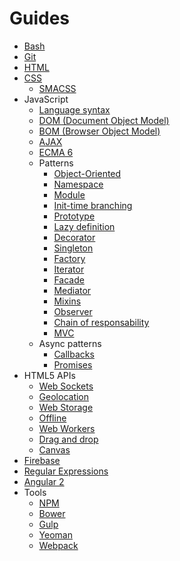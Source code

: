# Guides

- [Bash](Unix/bash.md)
- [Git](Git/git.md)
- [HTML](HTML/_html.md)
- [CSS](CSS/_css.md)
    - [SMACSS](CSS/_smacss.md)
- JavaScript
    - [Language syntax](JavaScript/_syntax.md)
    - [DOM (Document Object Model)](JavaScript/_dom.md)
    - [BOM (Browser Object Model)](JavaScript/_bom.md)
    - [AJAX](JavaScript/_ajax.md)
    - [ECMA 6](JavaScript/_ecma6.md)
    - Patterns
        - [Object-Oriented](JavaScript/patterns/_oop.md)
        - [Namespace](JavaScript/patterns/_namespace.md)
        - [Module](JavaScript/patterns/_module.md)
        - [Init-time branching](JavaScript/patterns/_inittime.md)
        - [Prototype](JavaScript/patterns/_prototype.md)
        - [Lazy definition](JavaScript/patterns/_lazy.md)
        - [Decorator](JavaScript/patterns/_decorator.md)
        - [Singleton](JavaScript/patterns/_singleton.md)
        - [Factory](JavaScript/patterns/_factory.md)
        - [Iterator](JavaScript/patterns/_iterator.md)
        - [Facade](JavaScript/patterns/_facade.md)
        - [Mediator](JavaScript/patterns/_mediator.md)
        - [Mixins](JavaScript/patterns/_mixins.md)
        - [Observer](JavaScript/patterns/_observer.md)
        - [Chain of responsability](JavaScript/patterns/_chain.md)
        - [MVC](JavaScript/patterns/_mvc.md)
    - Async patterns
        - [Callbacks](JavaScript/async/_callbacks.md)
        - [Promises](JavaScript/async/_promises.md)
- HTML5 APIs
    - [Web Sockets](JavaScript/apis/_websockets.md)
    - [Geolocation](JavaScript/apis/_geolocation.md)
    - [Web Storage](JavaScript/apis/_storage.md)
    - [Offline](JavaScript/apis/_offline.md)
    - [Web Workers](JavaScript/apis/_webworker.md)
    - [Drag and drop](JavaScript/apis/_dragdrop.md)
    - [Canvas](JavaScript/apis/_canvas.md)
- [Firebase](Firebase/firebase.md)
- [Regular Expressions](RegExp/_regexp.md)
- [Angular 2](Angular/angular.md)
- Tools
    - [NPM](Tools/_npm.md)
    - [Bower](Tools/_bower.md) 
    - [Gulp](Tools/gulp.md)
    - [Yeoman](Tools/_yeoman.md)
    - [Webpack](Tools/webpack.md)